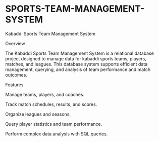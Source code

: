 # SPORTS-TEAM-MANAGEMENT-SYSTEM
Kabaddi Sports Team Management System

Overview

The Kabaddi Sports Team Management System is a relational database project designed to manage data for kabaddi sports teams, players, matches, and leagues. This database system supports efficient data management, querying, and analysis of team performance and match outcomes.

Features

Manage teams, players, and coaches.

Track match schedules, results, and scores.

Organize leagues and seasons.

Query player statistics and team performance.

Perform complex data analysis with SQL queries.
